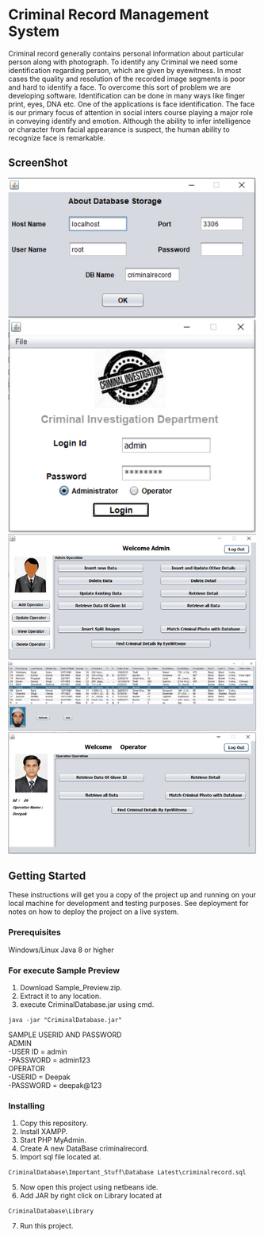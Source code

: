 # Criminal Record Management System

Criminal record generally contains personal information about particular person along with photograph. To identify any Criminal we need some identification regarding person, which are given by eyewitness. In most cases the quality and resolution of the recorded image segments is poor and hard to identify a face. To overcome this sort of problem we are developing software. Identification can be done in many ways like finger print, eyes, DNA etc. One of the applications is face identification. The face is our primary focus of attention in social inters course playing a major role in conveying identify and emotion. Although the ability to infer intelligence or character from facial appearance is suspect, the human ability to recognize face is remarkable.

## ScreenShot

<img src="ScreenShot/screenshot1.jpg" width="500" />
<img src="ScreenShot/screenshot2.jpg" width="500" />
<img src="ScreenShot/screenshot3.jpg" width="500" />
<img src="ScreenShot/screenshot4.jpg" width="500" />
<img src="ScreenShot/screenshot5.jpg" width="500" />

## Getting Started

These instructions will get you a copy of the project up and running on your local machine for development and testing purposes. See deployment for notes on how to deploy the project on a live system.



### Prerequisites

Windows/Linux
Java 8 or higher

### For execute Sample Preview

1. Download Sample_Preview.zip.
2. Extract it to any location.
2. execute CriminalDatabase.jar using cmd.
```
java -jar "CriminalDatabase.jar"
```
SAMPLE USERID AND PASSWORD<br/>
ADMIN<br/>
-USER ID = admin<br/>
-PASSWORD = admin123<br/>
OPERATOR<br/>
-USERID = Deepak<br/>
-PASSWORD = deepak@123<br/>


### Installing
1. Copy this repository.
2. Install XAMPP.
2. Start PHP MyAdmin.
3. Create A new DataBase criminalrecord.
4. Import sql file located at.
```
CriminalDatabase\Important_Stuff\Database Latest\criminalrecord.sql
```
5. Now open this project using netbeans ide.
6. Add JAR by right click on Library located at 
```
CriminalDatabase\Library
```
7. Run this project. 


